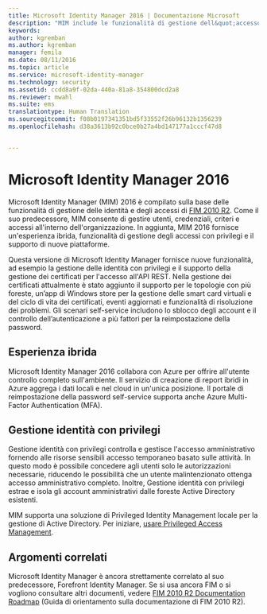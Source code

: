 ```yaml
---
title: Microsoft Identity Manager 2016 | Documentazione Microsoft
description: "MIM include le funzionalità di gestione dell&quot;accesso di FIM 2010 e consente di gestire gli utenti, le credenziali, i criteri e l&quot;accesso all&quot;interno dell&quot;organizzazione."
keywords: 
author: kgremban
ms.author: kgremban
manager: femila
ms.date: 08/11/2016
ms.topic: article
ms.service: microsoft-identity-manager
ms.technology: security
ms.assetid: ccdd8a9f-02da-440a-81a8-354800dcd2a8
ms.reviewer: mwahl
ms.suite: ems
translationtype: Human Translation
ms.sourcegitcommit: f08b0197341351bd5f33552f26b96132b1356239
ms.openlocfilehash: d38a3613b92c0bce0b27a4bd147177a1cccf47d8


---
```


# <a name="microsoft-identity-manager-2016"></a>Microsoft Identity Manager 2016
Microsoft Identity Manager (MIM) 2016 è compilato sulla base delle funzionalità di gestione delle identità e degli accessi di [FIM 2010 R2](https://technet.microsoft.com/library/jj133885.aspx). Come il suo predecessore, MIM consente di gestire utenti, credenziali, criteri e accessi all'interno dell'organizzazione.  In aggiunta, MIM 2016 fornisce un'esperienza ibrida, funzionalità di gestione degli accessi con privilegi e il supporto di nuove piattaforme.

Questa versione di Microsoft Identity Manager fornisce nuove funzionalità, ad esempio la gestione delle identità con privilegi e il supporto della gestione dei certificati per l'accesso all'API REST. Nella gestione dei certificati attualmente è stato aggiunto il supporto per le topologie con più foreste, un’app di Windows store per la gestione delle smart card virtuali e del ciclo di vita dei certificati, eventi aggiornati e funzionalità di risoluzione dei problemi. Gli scenari self-service includono lo sblocco degli account e il controllo dell’autenticazione a più fattori per la reimpostazione della password.

## <a name="hybrid-experience"></a>Esperienza ibrida
Microsoft Identity Manager 2016 collabora con Azure per offrire all'utente controllo completo sull'ambiente. Il servizio di creazione di report ibridi in Azure aggrega i dati locali e nel cloud in un'unica posizione. Il portale di reimpostazione della password self-service supporta anche Azure Multi-Factor Authentication (MFA).

## <a name="privileged-identity-management"></a>Gestione identità con privilegi
Gestione identità con privilegi controlla e gestisce l'accesso amministrativo fornendo alle risorse sensibili accesso temporaneo basato sulle attività. In questo modo è possibile concedere agli utenti solo le autorizzazioni necessarie, riducendo le possibilità che un utente malintenzionato ottenga accesso amministrativo completo. Inoltre, Gestione identità con privilegi estrae e isola gli account amministrativi dalle foreste Active Directory esistenti.

MIM supporta una soluzione di Privileged Identity Management locale per la gestione di Active Directory. Per iniziare, [usare Privileged Access Management](/microsoft-identity-manager/pam/privileged-identity-management-for-active-directory-domain-services).

## <a name="related-topics"></a>Argomenti correlati
Microsoft Identity Manager è ancora strettamente correlato al suo predecessore, Forefront Identity Manager. Se si usa ancora FIM o si vogliono consultare altri documenti, vedere [FIM 2010 R2 Documentation Roadmap](https://technet.microsoft.com/library/jj133885.aspx) (Guida di orientamento sulla documentazione di FIM 2010 R2).



<!--HONumber=Jan17_HO2-->


